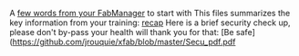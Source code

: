 A [few words from your FabManager](https://github.com/jrouquie/xfab/blob/master/Philosophie.pdf) to start with
This files summarizes the key information from your training: [recap](https://github.com/jrouquie/xfab/blob/master/Intro_pdf.pdf)
Here is a brief security check up, please don't by-pass your health will thank you for that: [Be safe](https://github.com/jrouquie/xfab/blob/master/Secu_pdf.pdf 
